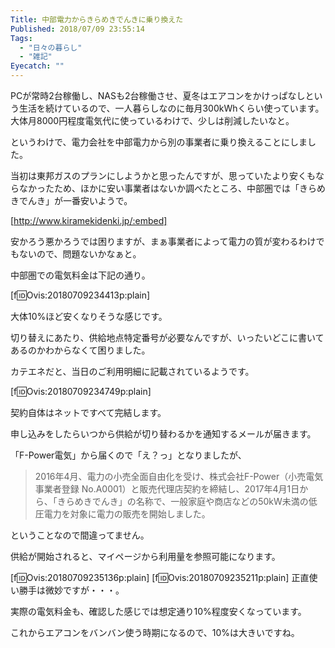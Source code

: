 ```yaml
---
Title: 中部電力からきらめきでんきに乗り換えた
Published: 2018/07/09 23:55:14
Tags:
  - "日々の暮らし"
  - "雑記"
Eyecatch: ""
---
```

PCが常時2台稼働し、NASも2台稼働させ、夏冬はエアコンをかけっぱなしという生活を続けているので、一人暮らしなのに毎月300kWhくらい使っています。  
大体月8000円程度電気代に使っているわけで、少しは削減したいなと。  

というわけで、電力会社を中部電力から別の事業者に乗り換えることにしました。  


当初は東邦ガスのプランにしようかと思ったんですが、思っていたより安くもならなかったため、ほかに安い事業者はないか調べたところ、中部圏では「きらめきでんき」が一番安いようで。  

[http://www.kiramekidenki.jp/:embed]

安かろう悪かろうでは困りますが、まぁ事業者によって電力の質が変わるわけでもないので、問題ないかなぁと。  

中部圏での電気料金は下記の通り。  

[f:id:Ovis:20180709234413p:plain]

大体10%ほど安くなりそうな感じです。  

切り替えにあたり、供給地点特定番号が必要なんですが、いったいどこに書いてあるのかわからなくて困りました。  

カテエネだと、当日のご利用明細に記載されているようです。  

[f:id:Ovis:20180709234749p:plain]

契約自体はネットですべて完結します。  

申し込みをしたらいつから供給が切り替わるかを通知するメールが届きます。  

「F-Power電気」から届くので「え？っ」となりましたが、


> 2016年4月、電力の小売全面自由化を受け、株式会社F-Power（小売電気事業者登録 No.A0001）と販売代理店契約を締結し、2017年4月1日から、「きらめきでんき」の名称で、一般家庭や商店などの50kW未満の低圧電力を対象に電力の販売を開始しました。   

ということなので間違ってません。  

供給が開始されると、マイページから利用量を参照可能になります。  

[f:id:Ovis:20180709235136p:plain]
[f:id:Ovis:20180709235211p:plain]
正直使い勝手は微妙ですが・・・。  

実際の電気料金も、確認した感じでは想定通り10%程度安くなっています。  

これからエアコンをバンバン使う時期になるので、10%は大きいですね。  

